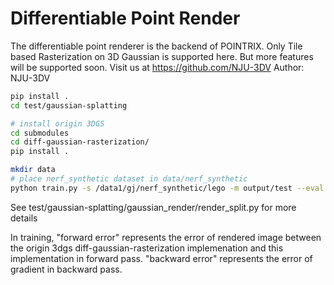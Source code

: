 # Differentiable Point Render
The differentiable point renderer is the backend of POINTRIX. Only Tile based Rasterization on 3D Gaussian is supported here. But more features will be supported soon.
Visit us at https://github.com/NJU-3DV
Author: NJU-3DV

```bash
pip install .
cd test/gaussian-splatting

# install origin 3DGS
cd submodules
cd diff-gaussian-rasterization/
pip install .

mkdir data
# place nerf_synthetic dataset in data/nerf_synthetic
python train.py -s /data1/gj/nerf_synthetic/lego -m output/test --eval
```

See test/gaussian-splatting/gaussian_render/render_split.py for more details

In training, "forward error" represents the error of rendered image between the origin 3dgs diff-gaussian-rasterization implemenation and this implementation in forward pass. "backward error" represents the error of gradient in backward pass.

